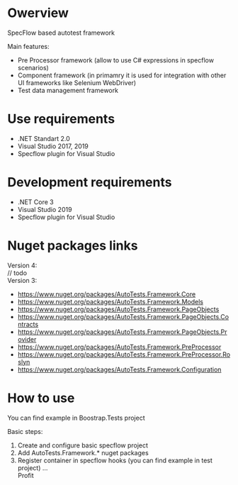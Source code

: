 # Owerview

SpecFlow based autotest framework

Main features:
- Pre Processor framework (allow to use C# expressions in specflow scenarios)
- Component framework (in primamry it is used for integration with other UI frameworks like Selenium WebDriver)
- Test data management framework

# Use requirements
- .NET Standart 2.0
- Visual Studio 2017, 2019
- Specflow plugin for Visual Studio

# Development requirements
- .NET Core 3
- Visual Studio 2019
- Specflow plugin for Visual Studio

# Nuget packages links
Version 4:  
 // todo  
Version 3:
- https://www.nuget.org/packages/AutoTests.Framework.Core
- https://www.nuget.org/packages/AutoTests.Framework.Models
- https://www.nuget.org/packages/AutoTests.Framework.PageObjects
- https://www.nuget.org/packages/AutoTests.Framework.PageObjects.Contracts
- https://www.nuget.org/packages/AutoTests.Framework.PageObjects.Provider
- https://www.nuget.org/packages/AutoTests.Framework.PreProcessor
- https://www.nuget.org/packages/AutoTests.Framework.PreProcessor.Roslyn
- https://www.nuget.org/packages/AutoTests.Framework.Configuration

# How to use
You can find example in Boostrap.Tests project  

Basic steps:
1) Create and configure basic specflow project
2) Add AutoTests.Framework.* nuget packages
3) Register container in specflow hooks (you can find example in test project)
...  
Profit

